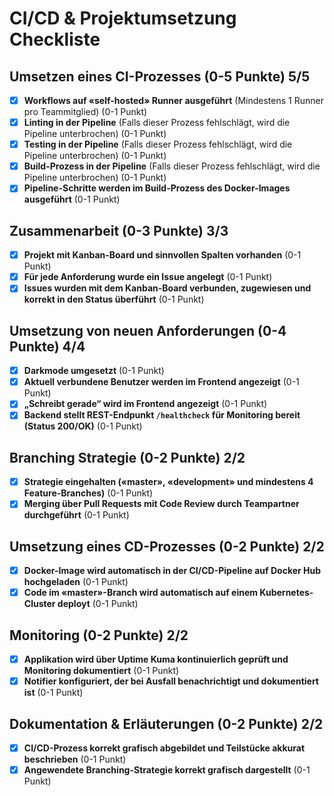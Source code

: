 # CI/CD & Projektumsetzung Checkliste

## Umsetzen eines CI-Prozesses (0-5 Punkte) 5/5

- [x] **Workflows auf «self-hosted» Runner ausgeführt** (Mindestens 1 Runner pro Teammitglied) (0-1 Punkt)
- [x] **Linting in der Pipeline** (Falls dieser Prozess fehlschlägt, wird die Pipeline unterbrochen) (0-1 Punkt)
- [x] **Testing in der Pipeline** (Falls dieser Prozess fehlschlägt, wird die Pipeline unterbrochen) (0-1 Punkt)
- [x] **Build-Prozess in der Pipeline** (Falls dieser Prozess fehlschlägt, wird die Pipeline unterbrochen) (0-1 Punkt)
- [x] **Pipeline-Schritte werden im Build-Prozess des Docker-Images ausgeführt** (0-1 Punkt)

## Zusammenarbeit (0-3 Punkte) 3/3

- [x] **Projekt mit Kanban-Board und sinnvollen Spalten vorhanden** (0-1 Punkt)
- [x] **Für jede Anforderung wurde ein Issue angelegt** (0-1 Punkt)
- [x] **Issues wurden mit dem Kanban-Board verbunden, zugewiesen und korrekt in den Status überführt** (0-1 Punkt)

## Umsetzung von neuen Anforderungen (0-4 Punkte) 4/4

- [x] **Darkmode umgesetzt** (0-1 Punkt)
- [x] **Aktuell verbundene Benutzer werden im Frontend angezeigt** (0-1 Punkt)
- [x] **„Schreibt gerade“ wird im Frontend angezeigt** (0-1 Punkt)
- [x] **Backend stellt REST-Endpunkt `/healthcheck` für Monitoring bereit (Status 200/OK)** (0-1 Punkt)

## Branching Strategie (0-2 Punkte) 2/2

- [x] **Strategie eingehalten («master», «development» und mindestens 4 Feature-Branches)** (0-1 Punkt)
- [x] **Merging über Pull Requests mit Code Review durch Teampartner durchgeführt** (0-1 Punkt)

## Umsetzung eines CD-Prozesses (0-2 Punkte) 2/2

- [x] **Docker-Image wird automatisch in der CI/CD-Pipeline auf Docker Hub hochgeladen** (0-1 Punkt)
- [x] **Code im «master»-Branch wird automatisch auf einem Kubernetes-Cluster deployt** (0-1 Punkt)

## Monitoring (0-2 Punkte) 2/2

- [x] **Applikation wird über Uptime Kuma kontinuierlich geprüft und Monitoring dokumentiert** (0-1 Punkt)
- [x] **Notifier konfiguriert, der bei Ausfall benachrichtigt und dokumentiert ist** (0-1 Punkt)

## Dokumentation & Erläuterungen (0-2 Punkte) 2/2

- [x] **CI/CD-Prozess korrekt grafisch abgebildet und Teilstücke akkurat beschrieben** (0-1 Punkt)
- [x] **Angewendete Branching-Strategie korrekt grafisch dargestellt** (0-1 Punkt)
